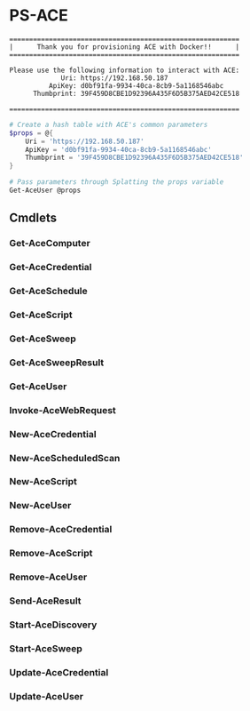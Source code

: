 # PS-ACE

```
==========================================================
|      Thank you for provisioning ACE with Docker!!      |
==========================================================

Please use the following information to interact with ACE:
             Uri: https://192.168.50.187
          ApiKey: d0bf91fa-9934-40ca-8cb9-5a1168546abc
      Thumbprint: 39F459D8CBE1D92396A435F6D5B375AED42CE518

==========================================================
```

```powershell
# Create a hash table with ACE's common parameters
$props = @{
    Uri = 'https://192.168.50.187'
    ApiKey = 'd0bf91fa-9934-40ca-8cb9-5a1168546abc'
    Thumbprint = '39F459D8CBE1D92396A435F6D5B375AED42CE518'
}

# Pass parameters through Splatting the props variable
Get-AceUser @props
```

## Cmdlets
### Get-AceComputer
### Get-AceCredential
### Get-AceSchedule
### Get-AceScript
### Get-AceSweep
### Get-AceSweepResult
### Get-AceUser
### Invoke-AceWebRequest
### New-AceCredential
### New-AceScheduledScan
### New-AceScript
### New-AceUser
### Remove-AceCredential
### Remove-AceScript
### Remove-AceUser
### Send-AceResult
### Start-AceDiscovery
### Start-AceSweep
### Update-AceCredential
### Update-AceUser